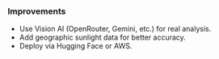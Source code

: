 ### Improvements
- Use Vision AI (OpenRouter, Gemini, etc.) for real analysis.
- Add geographic sunlight data for better accuracy.
- Deploy via Hugging Face or AWS.